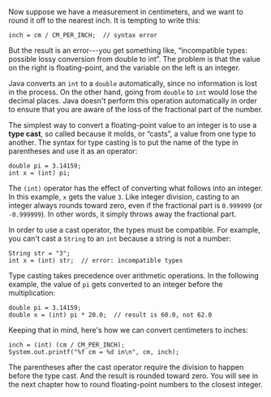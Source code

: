 Now suppose we have a measurement in centimeters, and we want to round it off to the nearest inch. It is tempting to write this:

```code
inch = cm / CM_PER_INCH;  // syntax error
```

But the result is an error---you get something like, “incompatible types: possible lossy conversion from double to int”. The problem is that the value on the right is floating-point, and the variable on the left is an integer.


Java converts an `int` to a `double` automatically, since no information is lost in the process. On the other hand, going from `double` to `int` would lose the decimal places. Java doesn't perform this operation automatically in order to ensure that you are aware of the loss of the fractional part of the number.


The simplest way to convert a floating-point value to an integer is to use a **type cast**, so called because it molds, or “casts”, a value from one type to another. The syntax for type casting is to put the name of the type in parentheses and use it as an operator:

```code
double pi = 3.14159;
int x = (int) pi;
```

The `(int)` operator has the effect of converting what follows into an integer. In this example, `x` gets the value `3`. Like integer division, casting to an integer always rounds toward zero, even if the fractional part is `0.999999` (or `-0.999999`). In other words, it simply throws away the fractional part.

In order to use a cast operator, the types must be compatible. For example, you can't cast a `String` to an `int` because a string is not a number:

```code
String str = "3";
int x = (int) str;  // error: incompatible types
```

Type casting takes precedence over arithmetic operations. In the following example, the value of `pi` gets converted to an integer before the multiplication:

```code
double pi = 3.14159;
double x = (int) pi * 20.0;  // result is 60.0, not 62.0
```


Keeping that in mind, here's how we can convert centimeters to inches:

```code
inch = (int) (cm / CM_PER_INCH);
System.out.printf("%f cm = %d in\n", cm, inch);
```

The parentheses after the cast operator require the division to happen before the type cast. And the result is rounded toward zero. You will see in the next chapter how to round floating-point numbers to the closest integer.